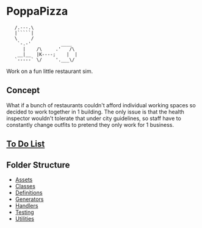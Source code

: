 # PoppaPizza

```ascii
   /.---.\
   |`````|
   \     /
    `-.-'           ____
      |    /\     .'   /\
    __|__  |K----;    |  |
   `-----` \/     '.___\/
```

Work on a fun little restaurant sim.

## Concept

What if a bunch of restaurants couldn't afford individual working spaces so decided to work together in 1 building. The only issue is that the health inspector wouldn't tolerate that under city guidelines, so staff have to constantly change outfits to pretend they only work for 1 business.

## [To Do List](TODO.md)

## Folder Structure

- [Assets](Assets/AssetDescriptions.md)
- [Classes](Classes/ClassesDescription.md)
- [Definitions](Definitions/DefinitionsDescription.md)
- [Generators](Generators/GeneratorsDescription.md)
- [Handlers](Handlers/HandlersDescription.md)
- [Testing](Testing/TestingDescription.md)
- [Utilities](Utilities/UtilitiesDescription.md)
